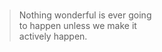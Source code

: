<br/>

> Nothing wonderful is ever going  
> to happen unless we make it   
> actively happen.   
  
